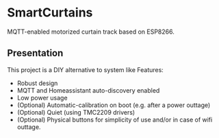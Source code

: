 # SmartCurtains
MQTT-enabled motorized curtain track based on ESP8266.

## Presentation
This project is a DIY alternative to system like 
Features:
- Robust design
- MQTT and Homeassistant auto-discovery enabled
- Low power usage
- (Optional) Automatic-calibration on boot (e.g. after a power outtage)
- (Optional) Quiet (using TMC2209 drivers)
- (Optional) Physical buttons for simplicity of use and/or in case of wifi outtage. 

